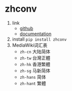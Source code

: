 # zhconv

1. link
   * [github](https://github.com/gumblex/zhconv)
   * [documentation](https://pythonhosted.org/zhconv/)
2. install `pip install zhconv`
3. MediaWiki词汇表
   * `zh-cn` 大陆简体
   * `zh-tw` 台灣正體
   * `zh-hk` 香港繁體
   * `zh-sg` 马新简体
   * `zh-hans` 简体
   * `zh-hant` 繁體
